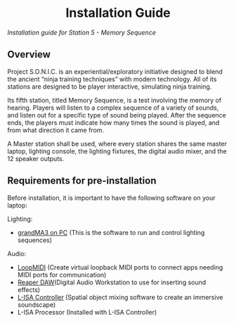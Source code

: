 <h1 align="center">
  Installation Guide
</h1>

<p align="center">

 <i align="center">Installation guide for Station 5 - Memory Sequence </i>
</p>

## Overview

Project S.O.N.I.C. is an experiential/exploratory initiative designed to blend the ancient “ninja training techniques” with modern technology. All of its stations are designed to be player interactive, simulating ninja training.

Its fifth station, titled Memory Sequence, is a test involving the memory of hearing. Players will listen to a complex sequence of a variety of sounds, and listen out for a specific type of sound being played. After the sequence ends, the players must indicate how many times the sound is played, and from what direction it came from.

A Master station shall be used, where every station shares the same master laptop, lighting console, the lighting fixtures, the digital audio mixer, and the 12 speaker outputs.

## Requirements for pre-installation

Before installation, it is important to have the following software on your laptop:

Lighting:

- [grandMA3 on PC](https://www.malighting.com/downloads/products/grandma3/) (This is the software to run and control lighting sequences)

Audio:

- [LoopMIDI](https://www.tobias-erichsen.de/software/loopmidi.html) (Create virtual loopback MIDI ports to connect apps needing MIDI ports for communication)
- [Reaper DAW](https://www.reaper.fm/download.php)(Digital Audio Workstation to use for inserting sound effects)
- [L-ISA Controller](https://www.l-acoustics.com/products/l-isa-studio/) (Spatial object mixing software to create an immersive soundscape)
- L-ISA Processor (Installed with L-ISA Controller)

